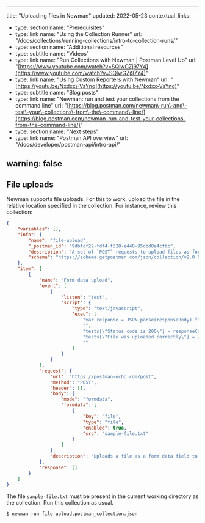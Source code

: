 *** ** * ** ***

title: "Uploading files in Newman"
updated: 2022\-05\-23
contextual\_links:

* type: section name: "Prerequisites"
* type: link name: "Using the Collection Runner" url: "/docs/collections/running\-collections/intro\-to\-collection\-runs/"
* type: section name: "Additional resources"
* type: subtitle name: "Videos"
* type: link name: "Run Collections with Newman \| Postman Level Up" url: "[https://www.youtube.com/watch?v=SQlwGZj97Y4](https://www.youtube.com/watch?v=SQlwGZj97Y4)"
* type: link name: "Using Custom Reporters with Newman" url: "[https://youtu.be/Nxdxx\-VaYno](https://youtu.be/Nxdxx-VaYno)"
* type: subtitle name: "Blog posts"
* type: link name: "Newman: run and test your collections from the command line" url: "[https://blog.postman.com/newman\-run\-and\-test\-your\-collections\-from\-the\-command\-line/](https://blog.postman.com/newman-run-and-test-your-collections-from-the-command-line/)"
* type: section name: "Next steps"
* type: link name: "Postman API overview" url: "/docs/developer/postman\-api/intro\-api/"

warning: false
--------------

File uploads
------------

Newman supports file uploads. For this to work, upload the file in the relative location specified in the collection. For instance, review this collection:

```json
{
    "variables": [],
    "info": {
        "name": "file-upload",
        "_postman_id": "9dbfcf22-fdf4-f328-e440-95dbd8e4cfbb",
        "description": "A set of `POST` requests to upload files as form data fields",
        "schema": "https://schema.getpostman.com/json/collection/v2.0.0/collection.json"
    },
    "item": [
        {
            "name": "Form data upload",
            "event": [
                {
                    "listen": "test",
                    "script": {
                        "type": "text/javascript",
                        "exec": [
                            "var response = JSON.parse(responseBody).files[\"sample-file.txt\"];",
                            "",
                            "tests[\"Status code is 200\"] = responseCode.code === 200;",
                            "tests[\"File was uploaded correctly\"] = /^data:application\\/octet-stream;base64/.test(response);",
                            ""
                        ]
                    }
                }
            ],
            "request": {
                "url": "https://postman-echo.com/post",
                "method": "POST",
                "header": [],
                "body": {
                    "mode": "formdata",
                    "formdata": [
                        {
                            "key": "file",
                            "type": "file",
                            "enabled": true,
                            "src": "sample-file.txt"
                        }
                    ]
                },
                "description": "Uploads a file as a form data field to `https://postman-echo.com/post` using a `POST` request."
            },
            "response": []
        }
    ]
}
```

The file `sample-file.txt` must be present in the current working directory as the collection. Run this collection as usual.

```bash
$ newman run file-upload.postman_collection.json
```

